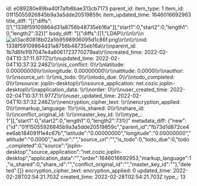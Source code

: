 id: e089280e89ba40f7afb6bae313cb7173
parent_id: 
item_type: 1
item_id: 01f15055926845b9a3a5dde20519859c
item_updated_time: 1646016692963
title_diff: "[{\"diffs\":[[1,\"1338f59109864d31a8756b48735eb16a\"]],\"start1\":0,\"start2\":0,\"length1\":0,\"length2\":32}]"
body_diff: "[{\"diffs\":[[1,\"LDAP\\\r\\\n\\\r\\\n![a13ac80818b02a5b9598906095d1c86f.png](:/8dfa42bd3281431ab29378670ba1c964)\\\r\\\n\\\r\\\nid: 1338f59109864d31a8756b48735eb16a\\\r\\\nparent_id: 1b7d6fe1f87047e4a6061723770279aa\\\r\\\ncreated_time: 2022-02-04T10:37:11.977Z\\\r\\\nupdated_time: 2022-02-04T10:37:32.246Z\\\r\\\nis_conflict: 0\\\r\\\nlatitude: 0.00000000\\\r\\\nlongitude: 0.00000000\\\r\\\naltitude: 0.0000\\\r\\\nauthor: \\\r\\\nsource_url: \\\r\\\nis_todo: 0\\\r\\\ntodo_due: 0\\\r\\\ntodo_completed: 0\\\r\\\nsource: joplin-desktop\\\r\\\nsource_application: net.cozic.joplin-desktop\\\r\\\napplication_data: \\\r\\\norder: 0\\\r\\\nuser_created_time: 2022-02-04T10:37:11.977Z\\\r\\\nuser_updated_time: 2022-02-04T10:37:32.246Z\\\r\\\nencryption_cipher_text: \\\r\\\nencryption_applied: 0\\\r\\\nmarkup_language: 1\\\r\\\nis_shared: 0\\\r\\\nshare_id: \\\r\\\nconflict_original_id: \\\r\\\nmaster_key_id: \\\r\\\ntype_: 1\"]],\"start1\":0,\"start2\":0,\"length1\":0,\"length2\":731}]"
metadata_diff: {"new":{"id":"01f15055926845b9a3a5dde20519859c","parent_id":"fb73d1d872ce4ee6ab184091f1e4c67b","latitude":"0.00000000","longitude":"0.00000000","altitude":"0.0000","author":"","source_url":"","is_todo":0,"todo_due":0,"todo_completed":0,"source":"joplin-desktop","source_application":"net.cozic.joplin-desktop","application_data":"","order":1646016692953,"markup_language":1,"is_shared":0,"share_id":"","conflict_original_id":"","master_key_id":""},"deleted":[]}
encryption_cipher_text: 
encryption_applied: 0
updated_time: 2022-02-28T02:54:21.703Z
created_time: 2022-02-28T02:54:21.703Z
type_: 13